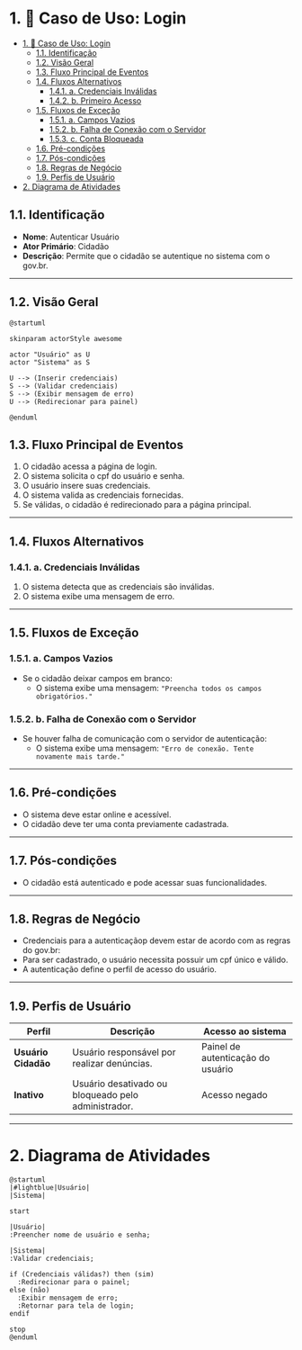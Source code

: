 # 1. 🎯 Caso de Uso: Login
- [1. 🎯 Caso de Uso: Login](#1--caso-de-uso-login)
	- [1.1. Identificação](#11-identificação)
	- [1.2. Visão Geral](#12-visão-geral)
	- [1.3. Fluxo Principal de Eventos](#13-fluxo-principal-de-eventos)
	- [1.4. Fluxos Alternativos](#14-fluxos-alternativos)
		- [1.4.1. a. Credenciais Inválidas](#141-a-credenciais-inválidas)
		- [1.4.2. b. Primeiro Acesso](#142-b-primeiro-acesso)
	- [1.5. Fluxos de Exceção](#15-fluxos-de-exceção)
		- [1.5.1. a. Campos Vazios](#151-a-campos-vazios)
		- [1.5.2. b. Falha de Conexão com o Servidor](#152-b-falha-de-conexão-com-o-servidor)
		- [1.5.3. c. Conta Bloqueada](#153-c-conta-bloqueada)
	- [1.6. Pré-condições](#16-pré-condições)
	- [1.7. Pós-condições](#17-pós-condições)
	- [1.8. Regras de Negócio](#18-regras-de-negócio)
	- [1.9. Perfis de Usuário](#19-perfis-de-usuário)
- [2. Diagrama de Atividades](#2-diagrama-de-atividades)


## 1.1. Identificação
- **Nome**: Autenticar Usuário  
- **Ator Primário**: Cidadão  
- **Descrição**: Permite que o cidadão se autentique no sistema com o gov.br.

---


## 1.2. Visão Geral

```puml
@startuml

skinparam actorStyle awesome

actor "Usuário" as U
actor "Sistema" as S

U --> (Inserir credenciais)
S --> (Validar credenciais)
S --> (Exibir mensagem de erro)
U --> (Redirecionar para painel)

@enduml
```

## 1.3. Fluxo Principal de Eventos
1. O cidadão acessa a página de login.
2. O sistema solicita o cpf do usuário e senha.
3. O usuário insere suas credenciais.
4. O sistema valida as credenciais fornecidas.
5. Se válidas, o cidadão é redirecionado para a página principal.
---

## 1.4. Fluxos Alternativos

### 1.4.1. a. Credenciais Inválidas
1. O sistema detecta que as credenciais são inválidas.
2. O sistema exibe uma mensagem de erro.

---

## 1.5. Fluxos de Exceção

### 1.5.1. a. Campos Vazios
- Se o cidadão deixar campos em branco:
  - O sistema exibe uma mensagem: `"Preencha todos os campos obrigatórios."`

### 1.5.2. b. Falha de Conexão com o Servidor
- Se houver falha de comunicação com o servidor de autenticação:
  - O sistema exibe uma mensagem: `"Erro de conexão. Tente novamente mais tarde."`

---

## 1.6. Pré-condições
- O sistema deve estar online e acessível.
- O cidadão deve ter uma conta previamente cadastrada.

---

## 1.7. Pós-condições
- O cidadão está autenticado e pode acessar suas funcionalidades.

---

## 1.8. Regras de Negócio
- Credenciais para a autenticaçãop devem estar de acordo com as regras do gov.br:
- Para ser cadastrado, o usuário necessita possuir um cpf único e válido.
- A autenticação define o perfil de acesso do usuário.

---

## 1.9. Perfis de Usuário
| Perfil            | Descrição                                                 | Acesso ao sistema     |
| ----------------- | --------------------------------------------------------- | --------------------- |
| **Usuário Cidadão** | Usuário responsável por realizar denúncias. | Painel de autenticação do usuário     |
| **Inativo**       | Usuário desativado ou bloqueado pelo administrador.       | Acesso negado         |

---

# 2. Diagrama de Atividades

```plantuml
@startuml
|#lightblue|Usuário|
|Sistema|

start

|Usuário|
:Preencher nome de usuário e senha;

|Sistema|
:Validar credenciais;

if (Credenciais válidas?) then (sim)
  :Redirecionar para o painel;
else (não)
  :Exibir mensagem de erro;
  :Retornar para tela de login;
endif

stop
@enduml
```


